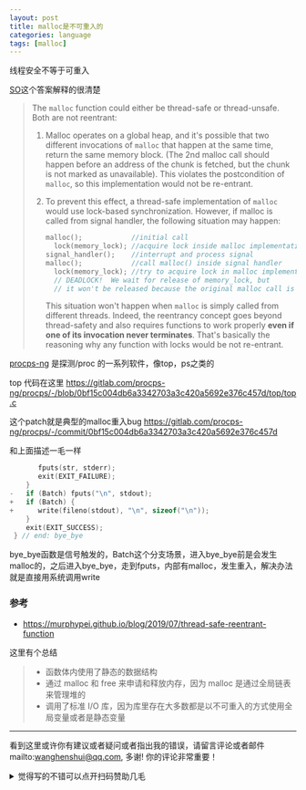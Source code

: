 ```yaml
---
layout: post
title: malloc是不可重入的
categories: language
tags: [malloc]
---
```


线程安全不等于可重入

<!-- more -->

[SO](https://stackoverflow.com/questions/3941271/why-are-malloc-and-printf-said-as-non-reentrant)这个答案解释的很清楚



> The `malloc` function could either be thread-safe or thread-unsafe.  Both are not reentrant:
>
> 1. Malloc operates on a global heap, and it's possible that two different invocations of `malloc` that happen at the same time, return the same memory block. (The 2nd  malloc call should happen before an address of the chunk is fetched, but the chunk is not marked as unavailable).  This violates the  postcondition of `malloc`, so this implementation would not be re-entrant.
>
> 2. To prevent this effect, a thread-safe implementation of `malloc` would use lock-based synchronization.  However, if malloc is called from signal handler, the following situation may happen: 
>
>    ```c
>    malloc();            //initial call
>      lock(memory_lock); //acquire lock inside malloc implementation
>    signal_handler();    //interrupt and process signal
>    malloc();            //call malloc() inside signal handler
>      lock(memory_lock); //try to acquire lock in malloc implementation
>      // DEADLOCK!  We wait for release of memory_lock, but 
>      // it won't be released because the original malloc call is interrupted
>    ```
>
>    This situation won't happen when `malloc` is simply called from different threads.  Indeed, the reentrancy concept goes beyond  thread-safety and also requires functions to work properly **even if one of its invocation never terminates**. That's basically the reasoning why any function with locks would be not re-entrant.



[procps-ng](https://gitlab.com/procps-ng) 是探测/proc 的一系列软件，像top，ps之类的

top 代码在这里 https://gitlab.com/procps-ng/procps/-/blob/0bf15c004db6a3342703a3c420a5692e376c457d/top/top.c 



这个patch就是典型的malloc重入bug https://gitlab.com/procps-ng/procps/-/commit/0bf15c004db6a3342703a3c420a5692e376c457d 

和上面描述一毛一样

```c
       fputs(str, stderr);
       exit(EXIT_FAILURE);
    }
-   if (Batch) fputs("\n", stdout);
+   if (Batch) {
+      write(fileno(stdout), "\n", sizeof("\n"));
    }
    exit(EXIT_SUCCESS);
 } // end: bye_bye
```

bye_bye函数是信号触发的，Batch这个分支场景，进入bye_bye前是会发生malloc的，之后进入bye_bye，走到fputs，内部有malloc，发生重入，解决办法就是直接用系统调用write

### 参考

- https://murphypei.github.io/blog/2019/07/thread-safe-reentrant-function

这里有个总结

> - 函数体内使用了静态的数据结构
> - 通过 malloc 和 free 来申请和释放内存，因为 malloc 是通过全局链表来管理堆的
> - 调用了标准 I/O 库，因为库里存在大多数都是以不可重入的方式使用全局变量或者是静态变量




---

看到这里或许你有建议或者疑问或者指出我的错误，请留言评论或者邮件mailto:wanghenshui@qq.com, 多谢!  你的评论非常重要！

<details>
<summary>觉得写的不错可以点开扫码赞助几毛</summary>
<img src="https://wanghenshui.github.io/assets/wepay.png" alt="微信转账">
</details>

